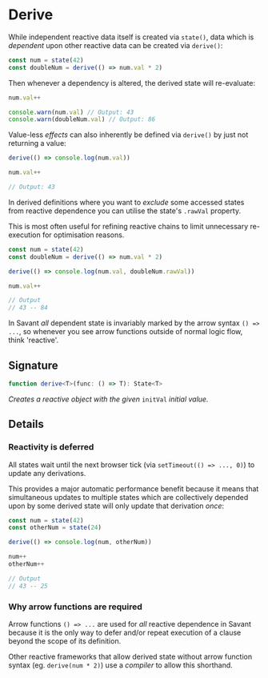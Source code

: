 # Derive

While independent reactive data itself is created via `state()`, data which is _dependent_ upon other reactive data can be created via `derive()`:

```typescript
const num = state(42)
const doubleNum = derive(() => num.val * 2)
```

Then whenever a dependency is altered, the derived state will re-evaluate:

```typescript
num.val++

console.warn(num.val) // Output: 43
console.warn(doubleNum.val) // Output: 86
```

Value-less _effects_ can also inherently be defined via `derive()` by just not returning a value:

```typescript
derive(() => console.log(num.val))

num.val++

// Output: 43
```

In derived definitions where you want to _exclude_ some accessed states from reactive dependence you can utilise the state's `.rawVal` property.

This is most often useful for refining reactive chains to limit unnecessary re-execution for optimisation reasons.

```typescript
const num = state(42)
const doubleNum = derive(() => num.val * 2)

derive(() => console.log(num.val, doubleNum.rawVal))

num.val++

// Output
// 43 -- 84
```

In Savant _all_ dependent state is invariably marked by the arrow syntax `() => ...`, so whenever you see arrow functions outside of normal logic flow, think 'reactive'.

## Signature

```typescript
function derive<T>(func: () => T): State<T>
```

_Creates a reactive object with the given_ `initVal` _initial value._

## Details

### Reactivity is deferred

All states wait until the next browser tick (via `setTimeout(() => ..., 0)`) to update any derivations.

This provides a major automatic performance benefit because it means that simultaneous updates to multiple states which are collectively depended upon by some derived state will only update that derivation _once_:

```typescript
const num = state(42)
const otherNum = state(24)

derive(() => console.log(num, otherNum))

num++
otherNum++

// Output
// 43 -- 25
```

### Why arrow functions are required

Arrow functions `() => ...` are used for _all_ reactive dependence in Savant because it is the only way to defer and/or repeat execution of a clause beyond the scope of its definition.

Other reactive frameworks that allow derived state without arrow function syntax (eg. `derive(num * 2)`) use a _compiler_ to allow this shorthand.
